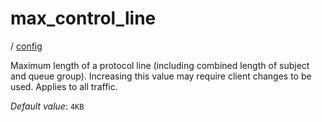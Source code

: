 # max_control_line

/ [config](/ref/config/index.md)

Maximum length of a protocol line (including combined length of subject and queue group). Increasing this value may require client changes to be used. Applies to all traffic.

_Default value_: `4KB`
